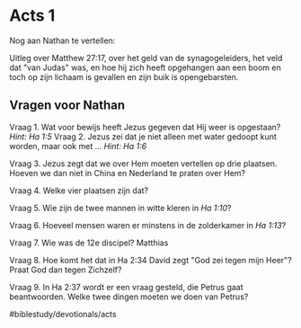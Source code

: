 # Acts 1
Nog aan Nathan te vertellen: 

Uitleg over Matthew 27:17, over het geld van de synagogeleiders, het veld dat "van Judas" was, en hoe hij zich heeft opgehangen aan een boom en toch op zijn lichaam is gevallen en zijn buik is opengebarsten. 



## Vragen voor Nathan
Vraag 1. Wat voor bewijs heeft Jezus gegeven dat Hij weer is opgestaan? 
*Hint: Ha 1:5*
Vraag 2. Jezus zei dat je niet alleen met water gedoopt kunt worden, maar ook met ... 
*Hint: Ha 1:6*

Vraag 3. Jezus zegt dat we over Hem moeten vertellen op drie plaatsen. Hoeven we dan niet in China en Nederland te praten over Hem? 

Vraag 4. Welke vier plaatsen zijn dat? 

Vraag 5. Wie zijn de twee mannen in witte kleren in *Ha 1:10*?

Vraag 6. Hoeveel mensen waren er minstens in de zolderkamer in *Ha 1:13*?

Vraag 7. Wie was de 12e discipel? 
Matthias

Vraag 8. Hoe komt het dat in Ha 2:34 David zegt "God zei tegen mijn Heer"? Praat God dan tegen Zichzelf?

Vraag 9. In Ha 2:37 wordt er een vraag gesteld, die Petrus gaat beantwoorden. Welke twee dingen moeten we doen van Petrus? 

#biblestudy/devotionals/acts
